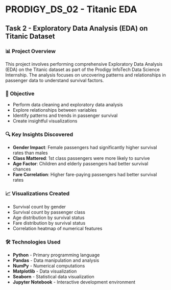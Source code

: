 # PRODIGY_DS_02 - Titanic EDA

## Task 2 - Exploratory Data Analysis (EDA) on Titanic Dataset

### 📊 Project Overview
This project involves performing comprehensive Exploratory Data Analysis (EDA) on the Titanic dataset as part of the Prodigy InfoTech Data Science Internship. The analysis focuses on uncovering patterns and relationships in passenger data to understand survival factors.

### 🎯 Objective
- Perform data cleaning and exploratory data analysis
- Explore relationships between variables
- Identify patterns and trends in passenger survival
- Create insightful visualizations

### 🔍 Key Insights Discovered
- **Gender Impact**: Female passengers had significantly higher survival rates than males
- **Class Mattered**: 1st class passengers were more likely to survive
- **Age Factor**: Children and elderly passengers had better survival chances
- **Fare Correlation**: Higher fare-paying passengers had better survival rates

### 📈 Visualizations Created
- Survival count by gender
- Survival count by passenger class
- Age distribution by survival status
- Fare distribution by survival status
- Correlation heatmap of numerical features

### 🛠 Technologies Used
- **Python** - Primary programming language
- **Pandas** - Data manipulation and analysis
- **NumPy** - Numerical computations
- **Matplotlib** - Data visualization
- **Seaborn** - Statistical data visualization
- **Jupyter Notebook** - Interactive development environment
